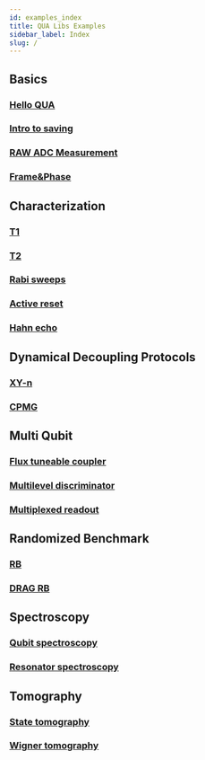 ```yaml
---
id: examples_index
title: QUA Libs Examples
sidebar_label: Index
slug: /
---
```


## Basics
### [Hello QUA](basics/hello-qua/)
### [Intro to saving](basics/intro-to-saving/)
### [RAW ADC Measurement](basics/raw-adc-measurement/)
### [Frame&Phase](basics/frame-and-phase-intro/)

## Characterization
### [T1](characterization/T1/)
### [T2](characterization/T2/)
### [Rabi sweeps](characterization/rabi-sweeps/)
### [Active reset](characterization/active-reset/)
### [Hahn echo](characterization/hahn-echo/)

## Dynamical Decoupling Protocols
### [XY-n](dynamical-decoupling-protocols/XY-n/)
### [CPMG](dynamical-decoupling-protocols/CPMG/)

## Multi Qubit
### [Flux tuneable coupler](multi-qubit/flux-tuneable-coupler/)
### [Multilevel discriminator](multi-qubit/multilevel-discriminator/)
### [Multiplexed readout](multi-qubit/multiplexed-readout/)

## Randomized Benchmark
### [RB](randomized-benchmark/one-qubit-rb/)
### [DRAG RB](randomized-benchmark/DRAG-optimization/)

## Spectroscopy
### [Qubit spectroscopy](spectroscopy/qubit-spectroscopy/)
### [Resonator spectroscopy](spectroscopy/resonator-spectroscopy/)

## Tomography
### [State tomography](characterization/qubit-state-tomography/)
### [Wigner tomography](characterization/wigner-tomography/)